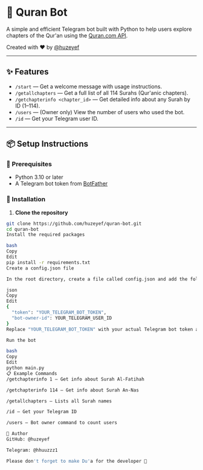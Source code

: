 # 📖 Quran Bot

A simple and efficient Telegram bot built with Python to help users explore chapters of the Qur'an using the [Quran.com API](https://quran.com).

Created with ❤️ by [@huzeyef](https://github.com/huzeyef)

---

## ✨ Features

- `/start` — Get a welcome message with usage instructions.
- `/getallchapters` — Get a full list of all 114 Surahs (Qur'anic chapters).
- `/getchapterinfo <chapter_id>` — Get detailed info about any Surah by ID (1–114).
- `/users` — (Owner only) View the number of users who used the bot.
- `/id` — Get your Telegram user ID.

---

## 📦 Setup Instructions

### 🔧 Prerequisites

- Python 3.10 or later
- A Telegram bot token from [BotFather](https://t.me/BotFather)

### 📁 Installation

1. **Clone the repository**

```bash
git clone https://github.com/huzeyef/quran-bot.git
cd quran-bot
Install the required packages

bash
Copy
Edit
pip install -r requirements.txt
Create a config.json file

In the root directory, create a file called config.json and add the following:

json
Copy
Edit
{
  "token": "YOUR_TELEGRAM_BOT_TOKEN",
  "bot-owner-id": YOUR_TELEGRAM_USER_ID
}
Replace "YOUR_TELEGRAM_BOT_TOKEN" with your actual Telegram bot token and "YOUR_TELEGRAM_USER_ID" with your own Telegram user ID.

Run the bot

bash
Copy
Edit
python main.py
📋 Example Commands
/getchapterinfo 1 — Get info about Surah Al-Fatihah

/getchapterinfo 114 — Get info about Surah An-Nas

/getallchapters — Lists all Surah names

/id — Get your Telegram ID

/users — Bot owner command to count users

👤 Author
GitHub: @huzeyef

Telegram: @hhuuzzz1

Please don't forget to make Du'a for the developer 🙏
